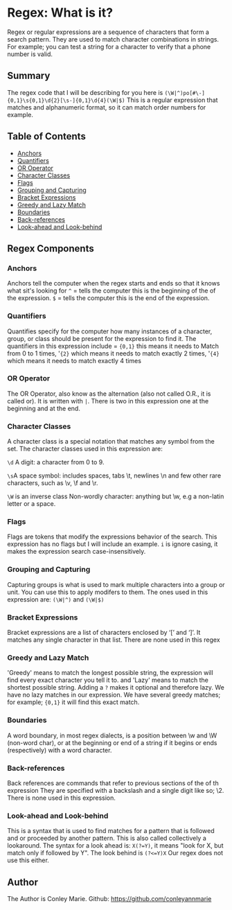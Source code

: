 # Regex: What is it?

Regex or regular expressions are a sequence of characters that form a search pattern. They are used to match character combinations in strings. For example; you can test a string for a character to verify that a phone number is valid.
## Summary

The regex code that I will be describing for you here is 
```(\W|^)po[#\-]{0,1}\s{0,1}\d{2}[\s-]{0,1}\d{4}(\W|$)```
This is a regular expression that matches and alphanumeric format, so it can match order numbers for example.

## Table of Contents

- [Anchors](#anchors)
- [Quantifiers](#quantifiers)
- [OR Operator](#or-operator)
- [Character Classes](#character-classes)
- [Flags](#flags)
- [Grouping and Capturing](#grouping-and-capturing)
- [Bracket Expressions](#bracket-expressions)
- [Greedy and Lazy Match](#greedy-and-lazy-match)
- [Boundaries](#boundaries)
- [Back-references](#back-references)
- [Look-ahead and Look-behind](#look-ahead-and-look-behind)

## Regex Components

### Anchors

Anchors tell the computer when the regex starts and ends so that it knows what sit's looking for
```^``` = tells the computer this is the beginning of the of the expression.
```$``` = tells the computer this is the end of the expression.

### Quantifiers

Quantifies specify for the computer how many instances of a character, group, or class should be present for the expression to find it.
The quantifiers in this expression include = 
```{0,1}``` this means it needs to Match from 0 to 1 times, 
'```{2}``` which means it needs to match exactly 2 times,
'```{4}``` which means it needs to match exactly 4 times

### OR Operator

The OR Operator, also know as the alternation (also not called O.R., it is called or). It is written with ```|```. There is two in this expression one at the beginning and at the end. 

### Character Classes

A character class is a special notation that matches any symbol from the set. The character classes used in this expression are:

```\d``` A digit: a character from 0 to 9. 

```\s```A space symbol: includes spaces, tabs \t, newlines \n and few other rare characters, such as \v, \f and \r.

```\W``` is an inverse class Non-wordly character: anything but \w, e.g a non-latin letter or a space.

### Flags

Flags are tokens that modify the expressions behavior of the search. This expression has no flags but I will include an example.
```i``` is ignore casing, it makes the expression search case-insensitively.

### Grouping and Capturing

Capturing groups is what is used to mark multiple characters into a group or unit. You can use this to apply modifers to them. 
The ones used in this expression are:
```(\W|^)``` and ```(\W|$)```

### Bracket Expressions

Bracket expressions are a list of characters enclosed by ‘[’ and ‘]’. It matches any single character in that list. There are none used in this regex

### Greedy and Lazy Match

'Greedy' means to match the longest possible string, the expression will find every exact character you tell it to. and 'Lazy' means to match the shortest possible string. Adding a ```?``` makes it optional and therefore lazy. We have no lazy matches in our expression. We have several greedy matches; for example; ```{0,1}``` it will find this exact match.

### Boundaries

A word boundary, in most regex dialects, is a position between \w and \W (non-word char), or at the beginning or end of a string if it begins or ends (respectively) with a word character.

### Back-references

Back references are commands that refer to previous sections of the of th expression They are specified with a backslash and a single digit like so; \2. There is none used in this expression.

### Look-ahead and Look-behind

This is a syntax that is used to find matches for a pattern that is followed and or proceeded by another pattern. This is also called collectively a lookaround.
The syntax for a look ahead is: ```X(?=Y)```, it means "look for X, but match only if followed by Y".
The look behind is ```(?<=Y)X``` 
Our regex does not use this either.

## Author

The Author is Conley Marie. Github: https://github.com/conleyannmarie
